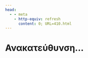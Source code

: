 ```yaml
---
head:
  - - meta
    - http-equiv: refresh
      content: 0; URL=410.html
---
```


# Ανακατεύθυνση...
